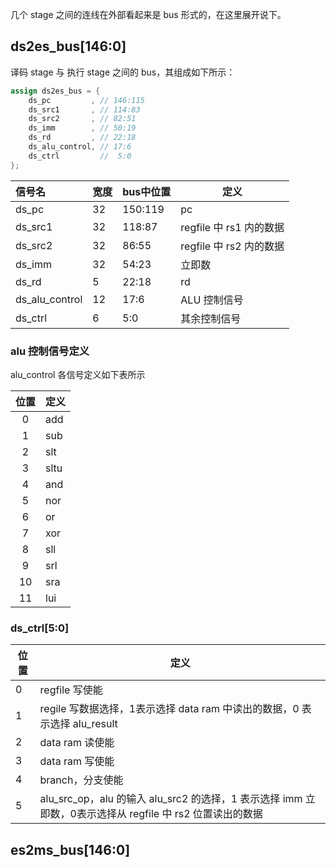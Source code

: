 几个 stage 之间的连线在外部看起来是 bus 形式的，在这里展开说下。

## ds2es_bus[146:0]

译码 stage 与 执行 stage 之间的 bus，其组成如下所示：

```verilog
assign ds2es_bus = {
    ds_pc         , // 146:115
    ds_src1       , // 114:83
    ds_src2       , // 82:51
    ds_imm        , // 50:19
    ds_rd         , // 22:18
    ds_alu_control, // 17:6
    ds_ctrl         //  5:0
};
```

| 信号名            | 宽度  | bus中位置  | 定义                 |
|:-------------- | --- | ------- | ------------------ |
| ds_pc          | 32  | 150:119 | pc                 |
| ds_src1        | 32  | 118:87  | regfile 中 rs1 内的数据 |
| ds_src2        | 32  | 86:55   | regfile 中 rs2 内的数据 |
| ds_imm         | 32  | 54:23   | 立即数                |
| ds_rd          | 5   | 22:18   | rd                 |
| ds_alu_control | 12  | 17:6    | ALU 控制信号           |
| ds_ctrl        | 6   | 5:0     | 其余控制信号             |

### alu 控制信号定义

alu_control 各信号定义如下表所示

| 位置  | 定义   |
|:---:| ---- |
| 0   | add  |
| 1   | sub  |
| 2   | slt  |
| 3   | sltu |
| 4   | and  |
| 5   | nor  |
| 6   | or   |
| 7   | xor  |
| 8   | sll  |
| 9   | srl  |
| 10  | sra  |
| 11  | lui  |

### ds_ctrl[5:0]

| 位置  | 定义                                                                          |
| --- | --------------------------------------------------------------------------- |
| 0   | regfile 写使能                                                                 |
| 1   | regile 写数据选择，1表示选择 data ram 中读出的数据，0 表示选择 alu_result                        |
| 2   | data ram 读使能                                                                |
| 3   | data ram 写使能                                                                |
| 4   | branch，分支使能                                                                 |
| 5   | alu_src_op，alu 的输入 alu_src2 的选择，1 表示选择 imm 立即数，0表示选择从 regfile 中 rs2 位置读出的数据 |

## es2ms_bus[146:0]



